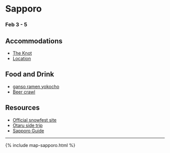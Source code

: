 # Sapporo

### Feb 3 - 5

## Accommodations

- [The Knot](https://hotel-the-knot.jp/sapporo/en/)
- [Location](https://www.google.com/maps/place/THE+KNOT+SAPPORO/@43.0569189,141.3533554,15z/data=!4m9!3m8!1s0x5f0b29701405690f:0xb91b1977bfa188a6!5m2!4m1!1i2!8m2!3d43.0569189!4d141.3533554!16s%2Fg%2F11fq9hzlzz?hl=en&entry=ttu)

## Food and Drink

- [ganso ramen yokocho](https://www.sapporo.travel/en/gourmet/shop/ganso-ramen-yokocho/)
- [Beer crawl](https://www.nationalgeographic.com/travel/article/japanese-beer-crawl-sapporo-hokkaido)
## Resources

- [Official snowfest site](https://www.snowfes.com/en/)
- [Otaru side trip](https://www.japan-guide.com/e/e6700.html)
- [Sapporo Guide](https://www.sapporo.travel/en/)

* * *

{% include map-sapporo.html %}
